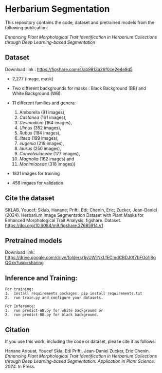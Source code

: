 # Herbarium Segmentation

This repository contains the code,  dataset and pretrained models from the following publication:

*Enhancing Plant Morphological Trait Identification in Herbarium Collections through Deep Learning-based Segmentation*

## Dataset

Download link : https://figshare.com/s/ab9813a29f0ce2e4e8d5

* 2,277 (image, mask)
* Two different backgrounds for masks : Black Background (BB)  and White  Background (WB).
* 11 different families and genera:

	1.  Amborella (91 images), 
	2. *Castanea* (161 images), 
	3. *Desmodium* (164 images), 
	4. *Ulmus* (352 images), 
	5. *Rubus* (184 images), 
	6. *litsea* (199 images),
	7.  *eugenia* (219 images), 
	8. *laurus* (250 images), 
	9. *Convolvulaceae* (177 images),
	10.  *Magnolia* (162 images) and 
	11. *Monimiaceae* (318 images))

* 1821 images for training
* 456 imgaes for validation

## Cite the dataset

SKLAB, Youcef; Sklab, Hanane; Prifti, Edi; Chenin, Eric; Zucker, Jean-Daniel (2024). Herbarium Image Segmentation Dataset with Plant Masks for Enhanced Morphological Trait Analysis. figshare. Dataset. https://doi.org/10.6084/m9.figshare.27685914.v1

## Pretrained models

Download link: https://drive.google.com/drive/folders/1jvUWrNkLfECmdCBDJ0f7bFOo1j8qQGxv?usp=sharing

## Inference and Training: 

	For training: 
	1. 	Install requirements packages: pip install requirements.txt
	2. 	run train.py and configure your datasets. 

	For Inference: 
	1. 	run predict-WB.py for white background or 
	2. 	run predict-BB.py for black background. 




## Citation
If you use this work, including the code or dataset, please cite it as follows:

Hanane Ariouat, Youcef Skla, Edi Prifti, Jean-Daniel Zucker, Eric Chenin.  
*Enhancing Plant Morphological Trait Identification in Herbarium Collections through Deep Learning-based Segmentation: Application in Plant Science. 2024.* In Press.

